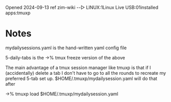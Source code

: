 Opened 2024-09-13
ref zim-wiki --▷ LINUX:1Linux Live USB:01installed apps:tmuxp


# Notes

mydailysessions.yaml is the hand-written yaml config file

5-daily-tabs is the ->% tmux freeze version of the above


The main advantage of a tmux session manager like tmuxp is that if I (accidentally) delete a tab I don't have to 
go to all the rounds to recreate my preferred  5-tab set up. $HOME/.tmuxp/mydailysession.yaml will do that after

->% tmuxp load $HOME/.tmuxp/mydailysession.yaml 

